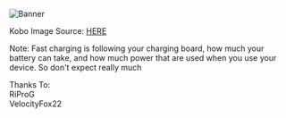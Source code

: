 ![Banner](https://github.com/user-attachments/assets/45fea1c2-0d88-4716-9689-c5ff8f194a13)

Kobo Image Source: [HERE](https://i.pximg.net/img-original/img/2025/03/09/21/47/54/128038411_p1.png)

Note: 
Fast charging is following your charging board, how much your battery can take, and how much power that are used when you use your device. So don't expect really much

Thanks To: <br />
RiProG <br />
VelocityFox22 <br />
